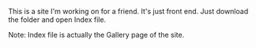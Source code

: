 This is a site I'm working on for a friend.
It's just front end.
Just download the folder and open Index file.

Note: Index file is actually the Gallery page of the site.
